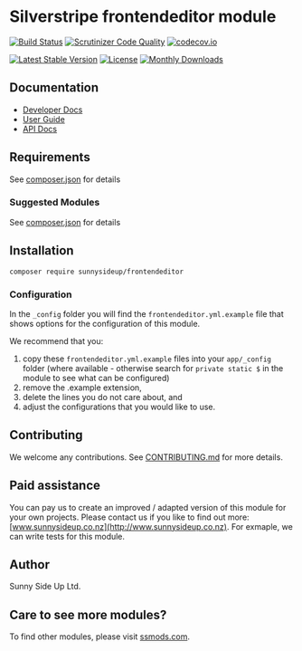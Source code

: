 # Silverstripe frontendeditor module
[![Build Status](https://travis-ci.org/sunnysideup/silverstripe-frontendeditor.svg?branch=master)](https://travis-ci.org/sunnysideup/silverstripe-frontendeditor)
[![Scrutinizer Code Quality](https://scrutinizer-ci.com/g/sunnysideup/silverstripe-frontendeditor/badges/quality-score.png?b=master)](https://scrutinizer-ci.com/g/sunnysideup/silverstripe-frontendeditor/?branch=master)
[![codecov.io](https://codecov.io/github/sunnysideup/silverstripe-frontendeditor/coverage.svg?branch=master)](https://codecov.io/github/sunnysideup/silverstripe-frontendeditor?branch=master)

[![Latest Stable Version](https://poser.pugx.org/sunnysideup/frontendeditor/version)](https://packagist.org/packages/sunnysideup/frontendeditor)
[![License](https://poser.pugx.org/sunnysideup/frontendeditor/license)](https://packagist.org/packages/sunnysideup/frontendeditor)
[![Monthly Downloads](https://poser.pugx.org/sunnysideup/frontendeditor/d/monthly)](https://packagist.org/packages/sunnysideup/frontendeditor)


## Documentation



 * [Developer Docs](docs/en/INDEX.md)
 * [User Guide](docs/en/userguide.md)
 * [API Docs](http://docs.ssmods.com/sunnysideup/frontendeditor/classes.xhtml)


## Requirements



See [composer.json](composer.json) for details


### Suggested Modules



See [composer.json](composer.json) for details


## Installation


```
composer require sunnysideup/frontendeditor
```

### Configuration



In the `_config` folder you will find the `frontendeditor.yml.example`
file that shows options for the configuration of this module.

We recommend that you:

  1. copy these `frontendeditor.yml.example` files into your
`app/_config` folder (where available - otherwise search for `private static $` in the module to see what can be configured)
  2. remove the .example extension,
  3. delete the lines you do not care about, and
  4. adjust the configurations that you would like to use.


## Contributing



We welcome any contributions. See [CONTRIBUTING.md](CONTRIBUTING.md) for more details.

## Paid assistance



You can pay us to create an improved / adapted version of this module for your own projects.  Please contact us if you like to find out more: [www.sunnysideup.co.nz](http://www.sunnysideup.co.nz).  For exmaple, we can write tests for this module.  

## Author



Sunny Side Up Ltd.


## Care to see more modules?

To find other modules, please visit [ssmods.com](http://ssmods.com/).
